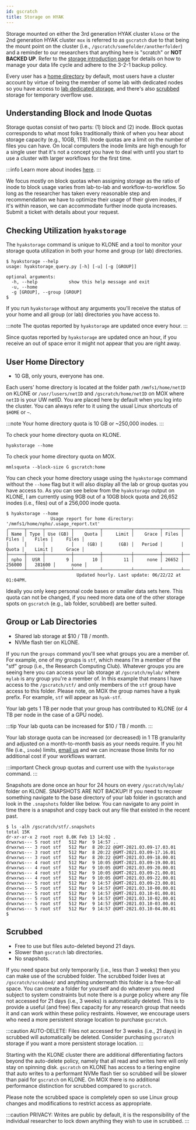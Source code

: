```yaml
---
id: gscratch
title: Storage on HYAK
---
```


Storage mounted on either the 3rd generation HYAK cluster `klone` or the 2nd generation HYAK cluster `mox` is referred to as `gscratch` due to that being the mount point on the cluster (i.e., `/gscratch/somefolder/anotherfolder`) and a reminder to our researchers that anything here is "scratch" or **NOT BACKED UP**. Refer to the [storage introduction page](data) for details on how to manage your data life cycle and adhere to the 3-2-1 backup policy.

Every user has a [home directory](#user-home-directory) by default, most users have a cluster account by virtue of being the member of some lab with dedicated nodes so you have access to [lab dedicated storage](#group-or-lab-directories), and there's also [scrubbed](#scrubbed) storage for temporary overflow use.

## Understanding Block and Inode Quotas

Storage quotas consist of two parts: (1) block and (2) inode. Block quotas corresponds to what most folks traditionally think of when you hear about storage capacity (e.g., 10GB, 1TB). Inode quotas are a limit on the number of files you can have. On local computers the inode limits are high enough for a single user that it's not a concept you have to deal with until you start to use a cluster with larger workflows for the first time. 

:::info 
Learn more about inodes [here](https://www.admin-magazine.com/HPC/Articles/What-Is-an-Inode).
:::

We focus mostly on block quotas when assigning storage as the ratio of inode to block usage varies from lab-to-lab and workflow-to-workflow. So long as the researcher has taken every reasonable step and recommendation we have to optimize their usage of their given inodes, if it's within reason, we can accommodate further inode quota increases. Submit a ticket with details about your request.
## Checking Utilization `hyakstorage`

The `hyakstorage` command is unique to KLONE and a tool to monitor your storage quota utilization in both your home and group (or lab) directories.

```shell-session terminal=true
$ hyakstorage --help
usage: hyakstorage_query.py [-h] [-u] [-g [GROUP]]

optional arguments:
  -h, --help            show this help message and exit
  -u, --home
  -g [GROUP], --group [GROUP]
$
```

If you run `hyakstorage` without any arguments you'll receive the status of your home and all group (or lab) directories you have access to.

:::note
The quotas reported by `hyakstorage` are updated once every hour.
:::

Since quotas reported by `hyakstorage` are updated once an hour, if you receive an out of space error it might not appear that you are right away.

## User Home Directory

- 10 GB, only yours, everyone has one.

Each users' home directory is located at the folder path `/mmfs1/home/netID` on KLONE or `/usr/lusers/netID` and `/gscratch/home/netID` on MOX where `netID` is your UW netID. You are placed here by default when you log into the cluster. You can always refer to it using the usual Linux shortcuts of `$HOME` or `~`.

:::note
Your home directory quota is 10 GB or ~250,000 inodes.
:::

To check your home directory quota on KLONE.

```
hyakstorage --home
```

To check your home directory quota on MOX.

```
mmlsquota --block-size G gscratch:home
```

You can check your home directory usage using the `hyakstorage` command without the `--home` flag but it will also display all the lab or group quotas you have access to. As you can see below from the `hyakstorage` output on KLONE, I am currently using 9GB out of a 10GB block quota and 26,652 inodes (i.e., files) out of a 256,000 inode quota.

```shell-session terminal=true
$ hyakstorage --home 
                 Usage report for home directory: '/mmfs1/home/npho/.usage_report.txt'                 
╭──────┬──────┬──────────┬──────────┬───────────┬──────────┬───────┬───────────┬──────────┬───────────╮
│ Name │ Type │ Use (GB) │    Quota │     Limit │    Grace │ Files │     Files │    Files │     Files │
│      │      │          │     (GB) │      (GB) │   Period │       │     Quota │    Limit │     Grace │
├──────┼──────┼──────────┼──────────┼───────────┼──────────┼───────┼───────────┼──────────┼───────────┤
│ npho │  USR │        9 │       10 │        11 │     none │ 26652 │    256000 │   281600 │      none │
╰──────┴──────┴──────────┴──────────┴───────────┴──────────┴───────┴───────────┴──────────┴───────────╯
                           Updated hourly. Last update: 06/22/22 at 01:04PM.     
````

Ideally you only keep personal code bases or smaller data sets here. This quota can not be changed, if you need more data one of the other storage spots on `gscratch` (e.g., lab folder, scrubbed) are better suited.

## Group or Lab Directories

- Shared lab storage at $10 / TB / month.
- NVMe flash tier on KLONE.

If you run the `groups` command you'll see what groups you are a member of. For example, one of my groups is `stf`, which means I'm a member of the "stf" group (i.e., the Research Computing Club). Whatever groups you are seeing here you can access your lab storage at `/gscratch/mylab/` where `mylab` is any group you're a member of. In this example that means I have access to the `/gscratch/stf/` and only members of the `stf` group have access to this folder. Please note, on MOX the group names have a hyak prefix. For example, `stf` will appear as `hyak-stf`.

Your lab gets 1 TB per node that your group has contributed to KLONE (or 4 TB per node in the case of a GPU node).

:::tip
Your lab quota can be increased for $10 / TB / month.
:::

Your lab storage quota can be increased (or decreased) in 1 TB granularity and adjusted on a month-to-month basis as your needs require. If you hit file (i.e., `inode`) limits, <a href="mailto:help@uw.edu?subject=hyak storage inode adjustment">email us</a> and we can increase those limits for no additional cost if your workflows warrant.

:::important
Check group quotas and current use with the `hyakstorage` command.
:::

Snapshots are done once an hour for 24 hours on every `/gscratch/mylab/` folder on KLONE. SNAPSHOTS ARE NOT BACKUP! If you need to recover something navigate to the base directory of your lab folder in gscratch and look in the `.snapshots` folder like below. You can navigate to any point in time there is a snapshot and copy back out any file that existed in the recent past.

```shell-session terminal=true
$ ls -alh /gscratch/stf/.snapshots 
total 15K
dr-xr-xr-x 2 root root 8.0K Feb 13 14:02 .
drwxrws--- 5 root stf   512 Mar  9 14:57 ..
drwxrws--- 3 root stf   512 Mar  8 20:22 @GMT-2021.03.09-17.03.01
drwxrws--- 3 root stf   512 Mar  8 20:22 @GMT-2021.03.09-17.16.01
drwxrws--- 3 root stf   512 Mar  8 20:22 @GMT-2021.03.09-18.00.01
drwxrws--- 4 root stf   512 Mar  9 10:05 @GMT-2021.03.09-19.00.01
drwxrws--- 4 root stf   512 Mar  9 10:05 @GMT-2021.03.09-20.00.01
drwxrws--- 4 root stf   512 Mar  9 10:05 @GMT-2021.03.09-21.00.01
drwxrws--- 4 root stf   512 Mar  9 10:05 @GMT-2021.03.09-22.00.01
drwxrws--- 5 root stf   512 Mar  9 14:57 @GMT-2021.03.09-23.00.01
drwxrws--- 5 root stf   512 Mar  9 14:57 @GMT-2021.03.10-00.00.01
drwxrws--- 5 root stf   512 Mar  9 14:57 @GMT-2021.03.10-01.00.01
drwxrws--- 5 root stf   512 Mar  9 14:57 @GMT-2021.03.10-02.00.01
drwxrws--- 5 root stf   512 Mar  9 14:57 @GMT-2021.03.10-03.00.01
drwxrws--- 5 root stf   512 Mar  9 14:57 @GMT-2021.03.10-04.00.01
$ 
```

## Scrubbed

- Free to use but files auto-deleted beyond 21 days.
- Slower than `gscratch` lab directories.
- No snapshots.

If you need space but only temporarily (i.e., less than 3 weeks) then you can make use of the scrubbed folder. The scrubbed folder lives at `/gscratch/scrubbed/` and anything underneath this folder is a free-for-all space. You can create a folder for yourself and do whatever you need subject to system constraints but note there is a purge policy where any file not accessed for 21 days (i.e., 3 weeks) is automatically deleted. This is to provide a useful (and free) flex capacity for any research group that needs it and can work within these policy restraints. However, we encourage users who need a more persistent storage location to purchase `gscratch`.

:::caution
AUTO-DELETE: Files not accessed for 3 weeks (i.e., 21 days) in scrubbed will automatically be deleted. Consider purchasing `gscratch` storage if you want a more persistent storage location.
:::

Starting with the KLONE cluster there are additional differentiating factors beyond the auto-delete policy, namely that all read and writes here will only stay on spinning disk. `gscratch` on KLONE has access to a tiering engine that auto writes to a performant NVMe flash tier so scrubbed will be slower than paid for `gscratch` on KLONE. On MOX there is no additional performance distinction for scrubbed compared to `gscratch`.

Please note the scrubbed space is completely open so use Linux group changes and modifications to restrict access as appropriate.

:::caution
PRIVACY: Writes are public by default, it is the responsibility of the individual researcher to lock down anything they wish to use in scrubbed.
:::
